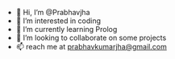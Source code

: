 - 👋 Hi, I’m @Prabhavjha
- 👀 I’m interested in coding
- 🌱 I’m currently learning Prolog
- 💞️ I’m looking to collaborate on some projects
- 📫 reach me at prabhavkumarjha@gmail.com

<!---
Prabhavjha/Prabhavjha is a ✨ special ✨ repository because its `README.md` (this file) appears on your GitHub profile.
You can click the Preview link to take a look at your changes.
--->
